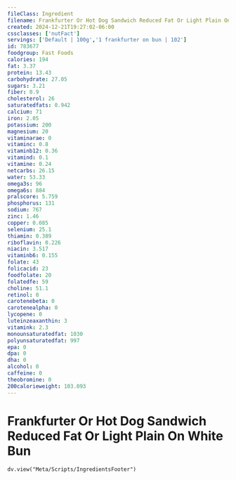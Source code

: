 ```yaml
---
fileClass: Ingredient
filename: Frankfurter Or Hot Dog Sandwich Reduced Fat Or Light Plain On White Bun
created: 2024-12-21T19:27:02-06:00
cssclasses: ['nutFact']
servings: ['Default | 100g','1 frankfurter on bun | 102']
id: 783677
foodgroup: Fast Foods
calories: 194
fat: 3.37
protein: 13.43
carbohydrate: 27.05
sugars: 3.21
fiber: 0.9
cholesterol: 26
saturatedfats: 0.942
calcium: 71
iron: 2.05
potassium: 200
magnesium: 20
vitaminarae: 0
vitaminc: 0.8
vitaminb12: 0.36
vitamind: 0.1
vitamine: 0.24
netcarbs: 26.15
water: 53.33
omega3s: 96
omega6s: 884
pralscore: 5.759
phosphorus: 131
sodium: 767
zinc: 1.46
copper: 0.085
selenium: 25.1
thiamin: 0.389
riboflavin: 0.226
niacin: 3.517
vitaminb6: 0.155
folate: 43
folicacid: 23
foodfolate: 20
folatedfe: 59
choline: 51.1
retinol: 0
carotenebeta: 0
carotenealpha: 0
lycopene: 0
luteinzeaxanthin: 3
vitamink: 2.3
monounsaturatedfat: 1030
polyunsaturatedfat: 997
epa: 0
dpa: 0
dha: 0
alcohol: 0
caffeine: 0
theobromine: 0
200calorieweight: 103.093
---
```


# Frankfurter Or Hot Dog Sandwich Reduced Fat Or Light Plain On White Bun

```dataviewjs
dv.view("Meta/Scripts/IngredientsFooter")
```